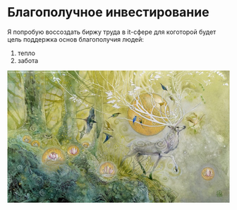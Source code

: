 # Благополучное инвестирование

Я попробую воссоздать биржу труда в it-сфере для коготорой будет цель поддержка основ благополучия людей:
1. тепло
2. забота

![](./Картинки/deer.jpg)
